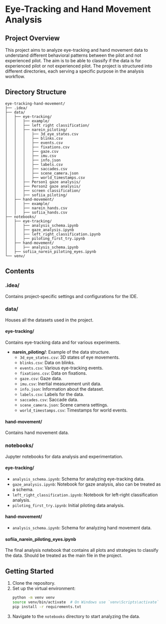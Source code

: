 # Eye-Tracking and Hand Movement Analysis

## Project Overview

This project aims to analyze eye-tracking and hand movement data to understand different behavioral patterns between the pilot and not experienced pilot. The aim is to be able to classify if the data is for experienced pilot or not experienced pilot. The project is structured into different directories, each serving a specific purpose in the analysis workflow.

## Directory Structure

```
eye-tracking-hand-movement/
├── .idea/
├── data/
│   ├── eye-tracking/
│   │   ├── example/
│   │   ├── left right classification/
│   │   ├── narein_piloting/
│   │   │   ├── 3d_eye_states.csv
│   │   │   ├── blinks.csv
│   │   │   ├── events.csv
│   │   │   ├── fixations.csv
│   │   │   ├── gaze.csv
│   │   │   ├── imu.csv
│   │   │   ├── info.json
│   │   │   ├── labels.csv
│   │   │   ├── saccades.csv
│   │   │   ├── scene_camera.json
│   │   │   ├── world_timestamps.csv
│   │   ├── Person1 gaze analysis/
│   │   ├── Person2 gaze analysis/
│   │   ├── screen classification/
│   │   ├── sofiia_piloting/
│   ├── hand-movement/
│   │   ├── example/
│   │   ├── narein_hands.csv
│   │   ├── sofiia_hands.csv
├── notebooks/
│   ├── eye-tracking/
│   │   ├── analysis_schema.ipynb
│   │   ├── gaze_analysis.ipynb
│   │   ├── left_right_classification.ipynb
│   │   ├── piloting_first_try.ipynb
│   ├── hand-movement/
│   │   ├── analysis_schema.ipynb
│   ├── sofiia_narein_piloting_eyes.ipynb
└── venv/
```

## Contents

### .idea/
Contains project-specific settings and configurations for the IDE.

### data/
Houses all the datasets used in the project. 

#### eye-tracking/
Contains eye-tracking data and for various experiments.

- **narein_piloting/**: Example of the data structure.
  - `3d_eye_states.csv`: 3D states of eye movements.
  - `blinks.csv`: Data on blinks.
  - `events.csv`: Various eye-tracking events.
  - `fixations.csv`: Data on fixations.
  - `gaze.csv`: Gaze data.
  - `imu.csv`: Inertial measurement unit data.
  - `info.json`: Information about the dataset.
  - `labels.csv`: Labels for the data.
  - `saccades.csv`: Saccade data.
  - `scene_camera.json`: Scene camera settings.
  - `world_timestamps.csv`: Timestamps for world events.


#### hand-movement/
Contains hand movement data.

### notebooks/
Jupyter notebooks for data analysis and experimentation.

#### eye-tracking/
- `analysis_schema.ipynb`: Schema for analyzing eye-tracking data.
- `gaze_analysis.ipynb`: Notebook for gaze analysis, also can be treated as a schema.
- `left_right_classification.ipynb`: Notebook for left-right classification analysis.
- `piloting_first_try.ipynb`: Initial piloting data analysis.

#### hand-movement/
- `analysis_schema.ipynb`: Schema for analyzing hand movement data.

#### sofiia_narein_piloting_eyes.ipynb
The final analysis notebook that contains all plots and strategies to classify the data. Should be treated as the main file in the project.


## Getting Started

1. Clone the repository.
2. Set up the virtual environment:
   ```sh
   python -m venv venv
   source venv/bin/activate  # On Windows use `venv\Scripts\activate`
   pip install -r requirements.txt
   ```
3. Navigate to the `notebooks` directory to start analyzing the data.
